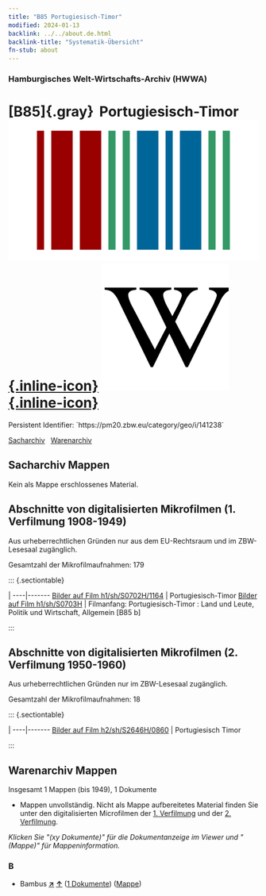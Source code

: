 ```yaml
---
title: "B85 Portugiesisch-Timor"
modified: 2024-01-13
backlink: ../../about.de.html
backlink-title: "Systematik-Übersicht"
fn-stub: about
---
```


### Hamburgisches Welt-Wirtschafts-Archiv (HWWA)

# [B85]{.gray}&#8201; Portugiesisch-Timor &#160; [![Wikidata](/images/Wikidata-logo.svg "Wikidata"){.inline-icon}](http://www.wikidata.org/entity/Q142965) [![Wikipedia](/images/Wikipedia-W.svg "Wikipedia"){.inline-icon}](https://de.wikipedia.org/wiki/Portugiesisch-Timor)

<div class="hint">Persistent Identifier: `https://pm20.zbw.eu/category/geo/i/141238`</div>




[Sacharchiv](#sacharchiv-mappen) &#160; [Warenarchiv](#warenarchiv-mappen)





## Sacharchiv Mappen








Kein als Mappe erschlossenes Material.



<a id="filmsections" />

## Abschnitte von digitalisierten Mikrofilmen (1. Verfilmung 1908-1949)

<p>Aus urheberrechtlichen Gründen nur aus dem EU-Rechtsraum und im ZBW-Lesesaal zugänglich.</p>


<p>Gesamtzahl der Mikrofilmaufnahmen: 179</p>





::: {.sectiontable}

 | 
----|-------
<a class="btn" href="https://pm20.zbw.eu/film/h1/sh/S0702H/1164" rel="nofollow">Bilder auf Film h1/sh/S0702H/1164</a> | Portugiesisch-Timor
<a class="btn" href="https://pm20.zbw.eu/film/h1/sh/S0703H" rel="nofollow">Bilder auf Film h1/sh/S0703H</a> | Filmanfang: Portugiesisch-Timor : Land und Leute, Politik und Wirtschaft, Allgemein [B85 b]


:::




## Abschnitte von digitalisierten Mikrofilmen (2. Verfilmung 1950-1960)

<p>Aus urheberrechtlichen Gründen nur im ZBW-Lesesaal zugänglich.</p>


<p>Gesamtzahl der Mikrofilmaufnahmen: 18</p>





::: {.sectiontable}

 | 
----|-------
<a class="btn" href="https://pm20.zbw.eu/film/h2/sh/S2646H/0860" rel="nofollow">Bilder auf Film h2/sh/S2646H/0860</a> | Portugiesisch Timor


:::














## Warenarchiv Mappen










Insgesamt 1 Mappen (bis 1949), 1 Dokumente
- Mappen unvollständig.  Nicht als Mappe aufbereitetes Material finden Sie
unter den digitalisierten Microfilmen der [1. Verfilmung](/film/h1_wa.de.html)
und der [2. Verfilmung](/film/h2_wa.de.html).

_Klicken Sie "(xy Dokumente)" für die Dokumentanzeige im Viewer und "(Mappe)" für Mappeninformation._




### B

- Bambus [**&nearr;**](../../../ware/i/142035/about.de.html "Bambus (XXX in der ganzen Welt)") [**&uarr;**](../../../ware/about.de.html#PLW04-Gr02 "Warensystematik") (<a href="https://pm20.zbw.eu/iiifview/folder/wa/142035,141238" title="über: Bambus : Portugiesisch-Timor" target="_blank">1 Dokumente</a>) ([Mappe](../../../../folder/wa/1420xx/142035/1412xx/141238/about.de.html))




